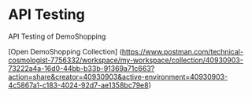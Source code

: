 # API Testing

API Testing of DemoShopping

[Open DemoShopping Collection] (https://www.postman.com/technical-cosmologist-7756332/workspace/my-workspace/collection/40930903-73222a4a-16d0-44bb-b33b-91369a71c663?action=share&creator=40930903&active-environment=40930903-4c5867a1-c183-4024-92d7-ae1358bc79e8)
